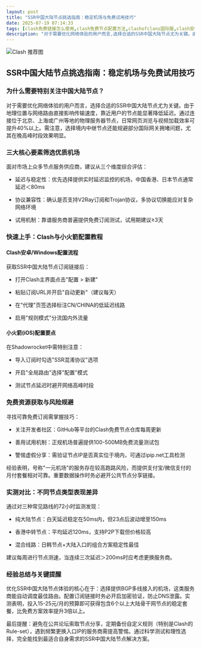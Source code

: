 ```yaml
---
layout: post
title: "SSR中国大陆节点挑选指南：稳定机场与免费试用技巧"
date: 2025-07-19 07:14:33
tags: [clash免费链接怎么使用,clash免费节点配置方法,clashofclans国际服,clash安装教程,clash免费订阅链接购买,免费clash机场订阅地址]
description: "对于需要优化网络体验的用户而言,选择合适的SSR中国大陆节点尤为关键。由于地理位置与网络路由直接影响传输速度,靠近用户的节点能显著降低延迟。通过连接位于北京、上海或广州等地的物理服务器节点,日常网页浏览与视频加载效率可提升40%以上。需注意,选择境内中继节点还能规避部分国际网关拥堵问题,尤其在晚高峰时段效果明显。"
---
```


![Clash 推荐图](https://clashjd.github.io/assets/img/clash节点推荐.png)

## SSR中国大陆节点挑选指南：稳定机场与免费试用技巧

### 为什么需要特别关注中国大陆节点？

对于需要优化网络体验的用户而言，选择合适的SSR中国大陆节点尤为关键。由于地理位置与网络路由直接影响传输速度，靠近用户的节点能显著降低延迟。通过连接位于北京、上海或广州等地的物理服务器节点，日常网页浏览与视频加载效率可提升40%以上。需注意，选择境内中继节点还能规避部分国际网关拥堵问题，尤其在晚高峰时段效果明显。

### 三大核心要素筛选优质机场

面对市场上众多节点服务供应商，建议从三个维度综合评估：

- 延迟与稳定性：优先选择提供实时延迟监控的机场，中国香港、日本节点通常延迟＜80ms

- 协议兼容性：确认是否支持V2Ray订阅和Trojan协议，多协议切换能应对复杂网络环境

- 试用机制：靠谱服务商普遍提供免费订阅测试，试用期建议≥3天

### 快速上手：Clash与小火箭配置教程

#### Clash安卓/Windows配置流程

获取SSR中国大陆节点订阅链接后：

- 打开Clash主界面点击"配置 > 新建"

- 粘贴订阅URL并开启"自动更新"（建议每天）

- 在"代理"页签选择标注CN/CHINA的低延迟线路

- 启用"规则模式"分流国内外流量

#### 小火箭(iOS)配置要点

在Shadowrocket中需特别注意：

- 导入订阅时勾选"SSR混淆协议"选项

- 开启"全局路由"选择"配置"模式

- 测试节点延迟时避开网络高峰时段

### 免费资源获取与风险规避

寻找可靠免费订阅需掌握技巧：

- 关注开发者社区：GitHub等平台的Clash免费节点仓库每周更新

- 善用试用机制：正规机场普遍提供100-500MB免费流量测试包

- 警惕虚假分享：需验证节点IP是否真实位于境内，可通过ipip.net工具检测

经验表明，号称"一元机场"的服务存在较高跑路风险，而提供支付宝/微信支付的月付套餐相对可靠。重要数据操作时务必避开公共节点分享链接。

### 实测对比：不同节点类型表现差异

通过对三种常见路线的72小时监测发现：

- 纯大陆节点：白天延迟稳定在50ms内，但23点后波动增至150ms

- 香港中转节点：平均延迟120ms，支持P2P下载但价格较高

- 混合线路：日韩节点+大陆入口的组合方案稳定性最佳

建议每周进行节点测速，当连续三次延迟＞200ms时应考虑更换服务商。

### 经验总结与关键提醒

优化SSR中国大陆节点体验的核心在于：选择提供BGP多线接入的机场，这类服务商能自动调度最佳路由。配置订阅链接时务必开启加密验证，防止DNS泄露。实测表明，投入15-25元/月的预算即可获得包含6个以上大陆骨干网节点的稳定套餐，比免费方案效率提升3倍以上。

最后提醒：避免在公共论坛索取节点分享，定期备份自定义规则（特别是Clash的Rule-set），遇到频繁更换入口IP的服务商需提高警惕。通过科学测试和理性选择，完全能找到最适合自身需求的SSR中国大陆节点解决方案。